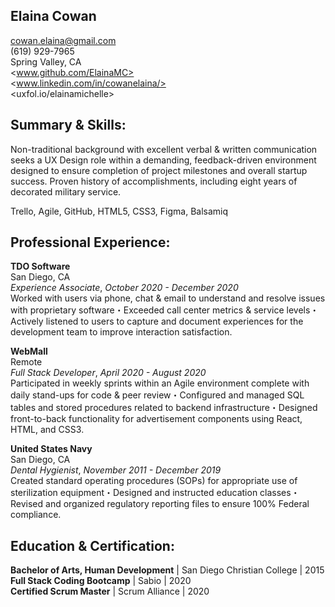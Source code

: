 ## Elaina Cowan

cowan.elaina@gmail.com <br>
(619) 929-7965 <br>
Spring Valley, CA <br>
<www.github.com/ElainaMC> <br>
<www.linkedin.com/in/cowanelaina/> <br>
<uxfol.io/elainamichelle> <br>

## Summary & Skills:
Non-traditional background with excellent verbal & written communication seeks a UX Design role within a demanding, feedback-driven environment designed to ensure completion of project milestones and overall startup success. Proven history of accomplishments, including eight years of decorated military service. 

Trello, Agile, GitHub, HTML5, CSS3, Figma, Balsamiq

## Professional Experience:
**TDO Software** <br>
San Diego, CA <br>
_Experience Associate_, _October 2020 - December 2020_ <br>
Worked with users via phone, chat & email to understand and resolve issues with proprietary software・Exceeded call center metrics & service levels・Actively listened to users to capture and document experiences for the development team to improve interaction satisfaction.

**WebMall** <br>
Remote <br> 
_Full Stack Developer_, _April 2020 - August 2020_ <br>
Participated in weekly sprints within an Agile environment complete with daily stand-ups for code & peer review・Configured and managed SQL tables and stored procedures related to backend infrastructure・Designed front-to-back functionality for advertisement components using React, HTML, and CSS3. 

**United States Navy** <br>
San Diego, CA <br>
_Dental Hygienist_, _November 2011 - December 2019_ <br>
Created standard operating procedures (SOPs) for appropriate use of sterilization equipment・Designed and instructed education classes・Revised and organized regulatory reporting files to ensure 100% Federal compliance.

## Education & Certification: 
**Bachelor of Arts, Human Development** | San Diego Christian College | 2015 <br>
**Full Stack Coding Bootcamp** | Sabio | 2020 <br> 
**Certified Scrum Master** | Scrum Alliance | 2020 <br>
